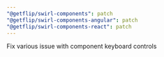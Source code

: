 ```yaml
---
"@getflip/swirl-components": patch
"@getflip/swirl-components-angular": patch
"@getflip/swirl-components-react": patch
---
```


Fix various issue with component keyboard controls
